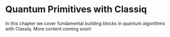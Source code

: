 # Quantum Primitives with Classiq

In this chapter we cover fundamental building blocks in quantum algorithms with Classiq. More content coming soon!
